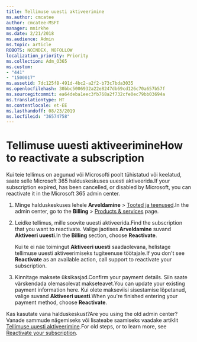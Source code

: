 ```yaml
---
title: Tellimuse uuesti aktiveerimine
ms.author: cmcatee
author: cmcatee-MSFT
manager: mnirkhe
ms.date: 2/21/2018
ms.audience: Admin
ms.topic: article
ROBOTS: NOINDEX, NOFOLLOW
localization_priority: Priority
ms.collection: Adm_O365
ms.custom:
- "441"
- "1500017"
ms.assetid: 7dc125f8-491d-4bc2-a2f2-b73c7bda3035
ms.openlocfilehash: 30bbc5006932a22e8247db69cd126c70a657b57f
ms.sourcegitcommit: ea64deba1eec3fb768a2f732cfe0ec79bb03694a
ms.translationtype: HT
ms.contentlocale: et-EE
ms.lasthandoff: 08/23/2019
ms.locfileid: "36574758"
---
```

# <a name="how-to-reactivate-a-subscription"></a><span data-ttu-id="e3e80-102">Tellimuse uuesti aktiveerimine</span><span class="sxs-lookup"><span data-stu-id="e3e80-102">How to reactivate a subscription</span></span>

<span data-ttu-id="e3e80-103">Kui teie tellimus on aegunud või Microsofti poolt tühistatud või keelatud, saate selle Microsoft 365 halduskeskuses uuesti aktiveerida.</span><span class="sxs-lookup"><span data-stu-id="e3e80-103">If your subscription expired, has been cancelled, or disabled by Microsoft, you can reactivate it in the Microsoft 365 admin center.</span></span>
  
1. <span data-ttu-id="e3e80-104">Minge halduskeskuses lehele **Arveldamine** \> [Tooted ja teenused](https://go.microsoft.com/fwlink/p/?linkid=842054).</span><span class="sxs-lookup"><span data-stu-id="e3e80-104">In the admin center, go to the **Billing** \> [Products & services](https://go.microsoft.com/fwlink/p/?linkid=842054) page.</span></span>

2. <span data-ttu-id="e3e80-105">Leidke tellimus, mille soovite uuesti aktiveerida.</span><span class="sxs-lookup"><span data-stu-id="e3e80-105">Find the subscription that you want to reactivate.</span></span> <span data-ttu-id="e3e80-106">Valige jaotises **Arveldamine** suvand **Aktiveeri uuesti**.</span><span class="sxs-lookup"><span data-stu-id="e3e80-106">In the **Billing** section, choose **Reactivate**.</span></span>

    <span data-ttu-id="e3e80-107">Kui te ei näe toimingut **Aktiveeri uuesti** saadaolevana, helistage tellimuse uuesti aktiveerimiseks tugiteenuse töötajale.</span><span class="sxs-lookup"><span data-stu-id="e3e80-107">If you don't see **Reactivate** as an available action, call support to reactivate your subscription.</span></span>

3. <span data-ttu-id="e3e80-108">Kinnitage maksete üksikasjad.</span><span class="sxs-lookup"><span data-stu-id="e3e80-108">Confirm your payment details.</span></span> <span data-ttu-id="e3e80-109">Siin saate värskendada olemasolevat makseteavet.</span><span class="sxs-lookup"><span data-stu-id="e3e80-109">You can update your existing payment information here.</span></span> <span data-ttu-id="e3e80-110">Kui olete makseviisi sisestamise lõpetanud, valige suvand **Aktiveeri uuesti**.</span><span class="sxs-lookup"><span data-stu-id="e3e80-110">When you're finished entering your payment method, choose **Reactivate**.</span></span>

<span data-ttu-id="e3e80-111">Kas kasutate vana halduskeskust?</span><span class="sxs-lookup"><span data-stu-id="e3e80-111">Are you using the old admin center?</span></span> <span data-ttu-id="e3e80-112">Vanade sammude nägemiseks või lisateabe saamiseks vaadake artiklit [Tellimuse uuesti aktiveerimine](https://docs.microsoft.com/office365/admin/subscriptions-and-billing/reactivate-your-subscription).</span><span class="sxs-lookup"><span data-stu-id="e3e80-112">For old steps, or to learn more, see [Reactivate your subscription](https://docs.microsoft.com/office365/admin/subscriptions-and-billing/reactivate-your-subscription).</span></span>
